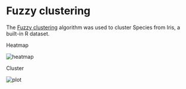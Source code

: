 # Fuzzy clustering

The [Fuzzy clustering](https://en.wikipedia.org/wiki/Fuzzy_clustering#Fuzzy_C-means_clustering) algorithm was used to cluster Species from Iris, a built-in R dataset.

Heatmap

![heatmap](https://user-images.githubusercontent.com/74436565/132057831-640c11df-94e6-4e45-bb85-00157a5b1c87.png)

Cluster

![plot](https://user-images.githubusercontent.com/74436565/132057857-b4763f6a-b812-47a4-9694-c4bd818b6430.png)

